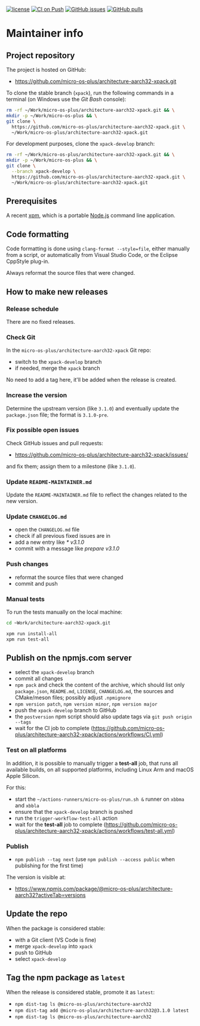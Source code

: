 [![license](https://img.shields.io/github/license/micro-os-plus/architecture-aarch32-xpack)](https://github.com/micro-os-plus/architecture-aarch32/blob/xpack/LICENSE)
[![CI on Push](https://github.com/micro-os-plus/architecture-aarch32-xpack/actions/workflows/CI.yml/badge.svg)](https://github.com/micro-os-plus/architecture-aarch32-xpack/actions/workflows/CI.yml)
[![GitHub issues](https://img.shields.io/github/issues/micro-os-plus/architecture-aarch32-xpack.svg)](https://github.com/micro-os-plus/architecture-aarch32/issues/)
[![GitHub pulls](https://img.shields.io/github/issues-pr/micro-os-plus/architecture-aarch32-xpack.svg)](https://github.com/micro-os-plus/architecture-aarch32/pulls/)

# Maintainer info

## Project repository

The project is hosted on GitHub:

- <https://github.com/micro-os-plus/architecture-aarch32-xpack.git>

To clone the stable branch (`xpack`), run the following commands in a
terminal (on Windows use the _Git Bash_ console):

```sh
rm -rf ~/Work/micro-os-plus/architecture-aarch32-xpack.git && \
mkdir -p ~/Work/micro-os-plus && \
git clone \
  https://github.com/micro-os-plus/architecture-aarch32-xpack.git \
  ~/Work/micro-os-plus/architecture-aarch32-xpack.git
```

For development purposes, clone the `xpack-develop` branch:

```sh
rm -rf ~/Work/micro-os-plus/architecture-aarch32-xpack.git && \
mkdir -p ~/Work/micro-os-plus && \
git clone \
  --branch xpack-develop \
  https://github.com/micro-os-plus/architecture-aarch32-xpack.git \
  ~/Work/micro-os-plus/architecture-aarch32-xpack.git
```

## Prerequisites

A recent [xpm](https://xpack.github.io/xpm/), which is a portable
[Node.js](https://nodejs.org/) command line application.

## Code formatting

Code formatting is done using `clang-format --style=file`, either manually
from a script, or automatically from Visual Studio Code, or the Eclipse
CppStyle plug-in.

Always reformat the source files that were changed.

## How to make new releases

### Release schedule

There are no fixed releases.

### Check Git

In the `micro-os-plus/architecture-aarch32-xpack` Git repo:

- switch to the `xpack-develop` branch
- if needed, merge the `xpack` branch

No need to add a tag here, it'll be added when the release is created.

### Increase the version

Determine the upstream version (like `3.1.0`) and eventually update the
`package.json` file; the format is `3.1.0-pre`.

### Fix possible open issues

Check GitHub issues and pull requests:

- <https://github.com/micro-os-plus/architecture-aarch32-xpack/issues/>

and fix them; assign them to a milestone (like `3.1.0`).

### Update `README-MAINTAINER.md`

Update the `README-MAINTAINER.md` file to reflect the changes
related to the new version.

### Update `CHANGELOG.md`

- open the `CHANGELOG.md` file
- check if all previous fixed issues are in
- add a new entry like _* v3.1.0_
- commit with a message like _prepare v3.1.0_

### Push changes

- reformat the source files that were changed
- commit and push

### Manual tests

To run the tests manually on the local machine:

```sh
cd ~Work/architecture-aarch32-xpack.git

xpm run install-all
xpm run test-all
```

## Publish on the npmjs.com server

- select the `xpack-develop` branch
- commit all changes
- `npm pack` and check the content of the archive, which should list
  only `package.json`, `README.md`, `LICENSE`, `CHANGELOG.md`,
  the sources and CMake/meson files;
  possibly adjust `.npmignore`
- `npm version patch`, `npm version minor`, `npm version major`
- push the `xpack-develop` branch to GitHub
- the `postversion` npm script should also update tags via `git push origin --tags`
- wait for the CI job to complete
  (<https://github.com/micro-os-plus/architecture-aarch32-xpack/actions/workflows/CI.yml>)

### Test on all platforms

In addition, it is possible to manually trigger a **test-all** job, that
runs all available builds, on all supported platforms, including Linux Arm
and macOS Apple Silicon.

For this:

- start the `~/actions-runners/micro-os-plus/run.sh &` runner on `xbbma` and `xbbla`
- ensure that the `xpack-develop` branch is pushed
- run the `trigger-workflow-test-all` action
- wait for the **test-all** job to complete
  (<https://github.com/micro-os-plus/architecture-aarch32-xpack/actions/workflows/test-all.yml>)

### Publish

- `npm publish --tag next` (use `npm publish --access public` when
  publishing for the first time)

The version is visible at:

- <https://www.npmjs.com/package/@micro-os-plus/architecture-aarch32?activeTab=versions>

## Update the repo

When the package is considered stable:

- with a Git client (VS Code is fine)
- merge `xpack-develop` into `xpack`
- push to GitHub
- select `xpack-develop`

## Tag the npm package as `latest`

When the release is considered stable, promote it as `latest`:

- `npm dist-tag ls @micro-os-plus/architecture-aarch32`
- `npm dist-tag add @micro-os-plus/architecture-aarch32@3.1.0 latest`
- `npm dist-tag ls @micro-os-plus/architecture-aarch32`
